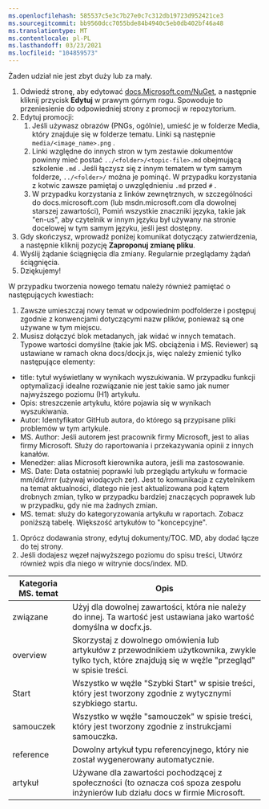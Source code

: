 ```yaml
---
ms.openlocfilehash: 585537c5e3c7b27e0c7c312db19723d952421ce3
ms.sourcegitcommit: bb9560dcc7055bde84b4940c5eb0db402bf46a48
ms.translationtype: MT
ms.contentlocale: pl-PL
ms.lasthandoff: 03/23/2021
ms.locfileid: "104859573"
---
```

Żaden udział nie jest zbyt duży lub za mały.

1. Odwiedź stronę, aby edytować [docs.Microsoft.com/NuGet](https://docs.microsoft.com/nuget/), a następnie kliknij przycisk **Edytuj** w prawym górnym rogu. Spowoduje to przeniesienie do odpowiedniej strony z promocji w repozytorium.
1. Edytuj promocji:
    1. Jeśli używasz obrazów (PNGs, ogólnie), umieść je w folderze Media, który znajduje się w folderze tematu. Linki są następnie `media/<image_name>.png` .
    1. Linki względne do innych stron w tym zestawie dokumentów powinny mieć postać `../<folder>/<topic-file>.md` obejmującą szkolenie `.md` . Jeśli łączysz się z innym tematem w tym samym folderze, `../<folder>/` można je pominąć. W przypadku korzystania z kotwic zawsze pamiętaj o uwzględnieniu `.md` przed `#` .
    1. W przypadku korzystania z linków zewnętrznych, w szczególności do docs.microsoft.com (lub msdn.microsoft.com dla dowolnej starszej zawartości), Pomiń wszystkie znaczniki języka, takie jak "en-us", aby czytelnik w innym języku był używany na stronie docelowej w tym samym języku, jeśli jest dostępny.
1. Gdy skończysz, wprowadź poniżej komunikat dotyczący zatwierdzenia, a następnie kliknij pozycję **Zaproponuj zmianę pliku**.
1. Wyślij żądanie ściągnięcia dla zmiany. Regularnie przeglądamy żądań ściągnięcia.
1. Dziękujemy!

W przypadku tworzenia nowego tematu należy również pamiętać o następujących kwestiach:

1. Zawsze umieszczaj nowy temat w odpowiednim podfolderze i postępuj zgodnie z konwencjami dotyczącymi nazw plików, ponieważ są one używane w tym miejscu.
1. Musisz dołączyć blok metadanych, jak widać w innych tematach. Typowe wartości domyślne (takie jak MS. obciążenia i MS. Reviewer) są ustawiane w ramach okna docs/docjx.js, więc należy zmienić tylko następujące elementy:

  - title: tytuł wyświetlany w wynikach wyszukiwania. W przypadku funkcji optymalizacji idealne rozwiązanie nie jest takie samo jak numer najwyższego poziomu (H1) artykułu.
  - Opis: streszczenie artykułu, które pojawia się w wynikach wyszukiwania.
  - Autor: Identyfikator GitHub autora, do którego są przypisane pliki problemów w tym artykule.
  - MS. Author: Jeśli autorem jest pracownik firmy Microsoft, jest to alias firmy Microsoft. Służy do raportowania i przekazywania opinii z innych kanałów.
  - Menedżer: alias Microsoft kierownika autora, jeśli ma zastosowanie.
  - MS. Date: Data ostatniej poprawki lub przeglądu artykułu w formacie mm/dd/rrrr (używaj wiodących zer). Jest to komunikacja z czytelnikem na temat aktualności, dlatego nie jest aktualizowana pod kątem drobnych zmian, tylko w przypadku bardziej znaczących poprawek lub w przypadku, gdy nie ma żadnych zmian.
  - MS. temat: służy do kategoryzowania artykułu w raportach. Zobacz poniższą tabelę. Większość artykułów to "koncepcyjne". 
1. Oprócz dodawania strony, edytuj dokumenty/TOC. MD, aby dodać łącze do tej strony.
1. Jeśli dodajesz węzeł najwyższego poziomu do spisu treści, Utwórz również wpis dla niego w witrynie docs/index. MD.

| Kategoria MS. temat | Opis |
| --- | --- |
| związane | Użyj dla dowolnej zawartości, która nie należy do innej. Ta wartość jest ustawiana jako wartość domyślna w docfx.js. |
| overview | Skorzystaj z dowolnego omówienia lub artykułów z przewodnikiem użytkownika, zwykle tylko tych, które znajdują się w węźle "przegląd" w spisie treści. |
| Start | Wszystko w węźle "Szybki Start" w spisie treści, który jest tworzony zgodnie z wytycznymi szybkiego startu. |
| samouczek | Wszystko w węźle "samouczek" w spisie treści, który jest tworzony zgodnie z instrukcjami samouczka. |
| reference | Dowolny artykuł typu referencyjnego, który nie został wygenerowany automatycznie. |
| artykuł | Używane dla zawartości pochodzącej z społeczności (to oznacza coś spoza zespołu inżynierów lub działu docs w firmie Microsoft. |
